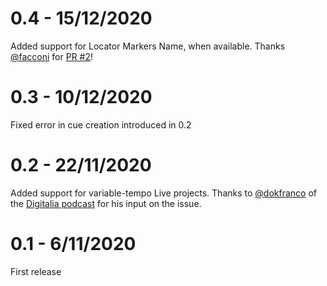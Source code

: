 # 0.4 - 15/12/2020
Added support for Locator Markers Name, when available. Thanks [@facconi](https://github.com/facconi) for [PR #2](https://github.com/LucaTNT/als2cue_web/pull/2)!

# 0.3 - 10/12/2020
Fixed error in cue creation introduced in 0.2

# 0.2 - 22/11/2020
Added support for variable-tempo Live projects. Thanks to [@dokfranco](https://twitter.com/dokfranco) of the [Digitalia podcast](https://digitalia.fm) for his input on the issue.

# 0.1 - 6/11/2020
First release